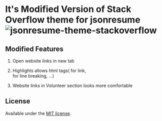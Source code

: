 # It's Modified Version of Stack Overflow theme for jsonresume ![jsonresume-theme-stackoverflow](https://github.com/francescoes/jsonresume-theme-stackoverflow)

## Modified Features

1. Open website links in new tab

2. Highlights allows html tags(<a> for link, <br> for line breaking, ...)

3. Website links in Volunteer section looks more comfortable

## License

Available under the [MIT license](http://opensource.org/licenses/mit-license.php).

